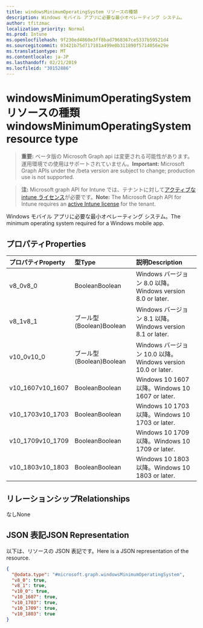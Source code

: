```yaml
---
title: windowsMinimumOperatingSystem リソースの種類
description: Windows モバイル アプリに必要な最小オペレーティング システム。
author: tfitzmac
localization_priority: Normal
ms.prod: Intune
ms.openlocfilehash: 9f230ed4860e3ff8bad7968367ce5337b59521d4
ms.sourcegitcommit: 03421b75d717101a499e0b311890f5714056e29e
ms.translationtype: MT
ms.contentlocale: ja-JP
ms.lasthandoff: 02/21/2019
ms.locfileid: "30152886"
---
```

# <a name="windowsminimumoperatingsystem-resource-type"></a><span data-ttu-id="6a36c-103">windowsMinimumOperatingSystem リソースの種類</span><span class="sxs-lookup"><span data-stu-id="6a36c-103">windowsMinimumOperatingSystem resource type</span></span>

> <span data-ttu-id="6a36c-104">**重要:** ベータ版の Microsoft Graph api は変更される可能性があります。運用環境での使用はサポートされていません。</span><span class="sxs-lookup"><span data-stu-id="6a36c-104">**Important:** Microsoft Graph APIs under the /beta version are subject to change; production use is not supported.</span></span>

> <span data-ttu-id="6a36c-105">**注:** Microsoft graph API for Intune では、テナントに対して[アクティブな intune ライセンス](https://go.microsoft.com/fwlink/?linkid=839381)が必要です。</span><span class="sxs-lookup"><span data-stu-id="6a36c-105">**Note:** The Microsoft Graph API for Intune requires an [active Intune license](https://go.microsoft.com/fwlink/?linkid=839381) for the tenant.</span></span>

<span data-ttu-id="6a36c-106">Windows モバイル アプリに必要な最小オペレーティング システム。</span><span class="sxs-lookup"><span data-stu-id="6a36c-106">The minimum operating system required for a Windows mobile app.</span></span>

## <a name="properties"></a><span data-ttu-id="6a36c-107">プロパティ</span><span class="sxs-lookup"><span data-stu-id="6a36c-107">Properties</span></span>
|<span data-ttu-id="6a36c-108">プロパティ</span><span class="sxs-lookup"><span data-stu-id="6a36c-108">Property</span></span>|<span data-ttu-id="6a36c-109">型</span><span class="sxs-lookup"><span data-stu-id="6a36c-109">Type</span></span>|<span data-ttu-id="6a36c-110">説明</span><span class="sxs-lookup"><span data-stu-id="6a36c-110">Description</span></span>|
|:---|:---|:---|
|<span data-ttu-id="6a36c-111">v8_0</span><span class="sxs-lookup"><span data-stu-id="6a36c-111">v8_0</span></span>|<span data-ttu-id="6a36c-112">Boolean</span><span class="sxs-lookup"><span data-stu-id="6a36c-112">Boolean</span></span>|<span data-ttu-id="6a36c-113">Windows バージョン 8.0 以降。</span><span class="sxs-lookup"><span data-stu-id="6a36c-113">Windows version 8.0 or later.</span></span>|
|<span data-ttu-id="6a36c-114">v8_1</span><span class="sxs-lookup"><span data-stu-id="6a36c-114">v8_1</span></span>|<span data-ttu-id="6a36c-115">ブール型 (Boolean)</span><span class="sxs-lookup"><span data-stu-id="6a36c-115">Boolean</span></span>|<span data-ttu-id="6a36c-116">Windows バージョン 8.1 以降。</span><span class="sxs-lookup"><span data-stu-id="6a36c-116">Windows version 8.1 or later.</span></span>|
|<span data-ttu-id="6a36c-117">v10_0</span><span class="sxs-lookup"><span data-stu-id="6a36c-117">v10_0</span></span>|<span data-ttu-id="6a36c-118">ブール型 (Boolean)</span><span class="sxs-lookup"><span data-stu-id="6a36c-118">Boolean</span></span>|<span data-ttu-id="6a36c-119">Windows バージョン 10.0 以降。</span><span class="sxs-lookup"><span data-stu-id="6a36c-119">Windows version 10.0 or later.</span></span>|
|<span data-ttu-id="6a36c-120">v10_1607</span><span class="sxs-lookup"><span data-stu-id="6a36c-120">v10_1607</span></span>|<span data-ttu-id="6a36c-121">Boolean</span><span class="sxs-lookup"><span data-stu-id="6a36c-121">Boolean</span></span>|<span data-ttu-id="6a36c-122">Windows 10 1607 以降。</span><span class="sxs-lookup"><span data-stu-id="6a36c-122">Windows 10 1607 or later.</span></span>|
|<span data-ttu-id="6a36c-123">v10_1703</span><span class="sxs-lookup"><span data-stu-id="6a36c-123">v10_1703</span></span>|<span data-ttu-id="6a36c-124">Boolean</span><span class="sxs-lookup"><span data-stu-id="6a36c-124">Boolean</span></span>|<span data-ttu-id="6a36c-125">Windows 10 1703 以降。</span><span class="sxs-lookup"><span data-stu-id="6a36c-125">Windows 10 1703 or later.</span></span>|
|<span data-ttu-id="6a36c-126">v10_1709</span><span class="sxs-lookup"><span data-stu-id="6a36c-126">v10_1709</span></span>|<span data-ttu-id="6a36c-127">Boolean</span><span class="sxs-lookup"><span data-stu-id="6a36c-127">Boolean</span></span>|<span data-ttu-id="6a36c-128">Windows 10 1709 以降。</span><span class="sxs-lookup"><span data-stu-id="6a36c-128">Windows 10 1709 or later.</span></span>|
|<span data-ttu-id="6a36c-129">v10_1803</span><span class="sxs-lookup"><span data-stu-id="6a36c-129">v10_1803</span></span>|<span data-ttu-id="6a36c-130">Boolean</span><span class="sxs-lookup"><span data-stu-id="6a36c-130">Boolean</span></span>|<span data-ttu-id="6a36c-131">Windows 10 1803 以降。</span><span class="sxs-lookup"><span data-stu-id="6a36c-131">Windows 10 1803 or later.</span></span>|

## <a name="relationships"></a><span data-ttu-id="6a36c-132">リレーションシップ</span><span class="sxs-lookup"><span data-stu-id="6a36c-132">Relationships</span></span>
<span data-ttu-id="6a36c-133">なし</span><span class="sxs-lookup"><span data-stu-id="6a36c-133">None</span></span>

## <a name="json-representation"></a><span data-ttu-id="6a36c-134">JSON 表記</span><span class="sxs-lookup"><span data-stu-id="6a36c-134">JSON Representation</span></span>
<span data-ttu-id="6a36c-135">以下は、リソースの JSON 表記です。</span><span class="sxs-lookup"><span data-stu-id="6a36c-135">Here is a JSON representation of the resource.</span></span>
<!-- {
  "blockType": "resource",
  "@odata.type": "microsoft.graph.windowsMinimumOperatingSystem"
}
-->
``` json
{
  "@odata.type": "#microsoft.graph.windowsMinimumOperatingSystem",
  "v8_0": true,
  "v8_1": true,
  "v10_0": true,
  "v10_1607": true,
  "v10_1703": true,
  "v10_1709": true,
  "v10_1803": true
}
```




